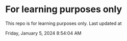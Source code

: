 # For learning purposes only
This repo is for learning purposes only.
Last updated at

Friday, January 5, 2024 8:54:04 AM

